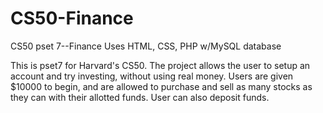 # CS50-Finance

CS50 pset 7--Finance Uses HTML, CSS, PHP w/MySQL database

This is pset7 for Harvard's CS50. The project allows the user to setup an account and try investing, without using real money.
Users are given $10000 to begin, and are allowed to purchase and sell as many stocks as they can with their allotted funds.
User can also deposit funds.
